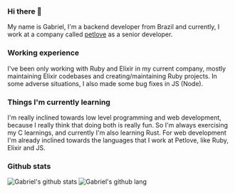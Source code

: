 ### Hi there 👋

My name is Gabriel, I'm a backend developer from Brazil and currently, I work at a company called [petlove](https://github.com/petlove/) as a senior developer.

### Working experience

I've been only working with Ruby and Elixir in my current company, mostly maintaining Elixir codebases and creating/maintaining Ruby projects. In some adverse situations, I also made some bug fixes in JS (Node).

### Things I'm currently learning

I'm really inclined towards low level programming and web development, because I really think that doing both is really fun. So I'm always exercising my C learnings, and currently I'm also learning Rust. For web development I'm already inclined towards the languages that I work at Petlove, like Ruby, Elixir and JS.

<!--
**ogabriel/ogabriel** is a ✨ _special_ ✨ repository because its `README.md` (this file) appears on your GitHub profile.

Here are some ideas to get you started:

- 🔭 I’m currently working on ...
- 🌱 I’m currently learning ...
- 👯 I’m looking to collaborate on ...
- 🤔 I’m looking for help with ...
- 💬 Ask me about ...
- 📫 How to reach me: ...
- 😄 Pronouns: ...
- ⚡ Fun fact: ...
-->

### Github stats

![Gabriel's github stats](https://github-readme-stats.vercel.app/api?username=ogabriel&show_icons=true&theme=onedark)
![Gabriel's github lang](https://github-readme-stats.vercel.app/api/top-langs/?username=ogabriel&show_icons=true&theme=onedark&langs_count=10&size_weight=0.5&count_weight=0.5)
